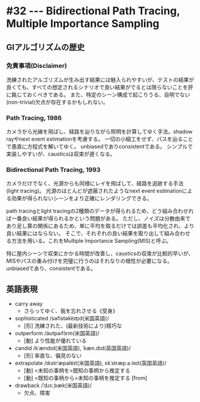 # #32 --- Bidirectional Path Tracing, Multiple Importance Sampling

## GIアルゴリズムの歴史

### 免責事項(Disclaimer)

洗練されたアルゴリズムが生み出す結果には魅入られやすいが、テストの結果が良くても、すべての想定されるシナリオで良い結果がでるとは限らないことを肝に銘じておくべきである。
また、特定のシーン構成で起こりうる、自明でない(non-trivial)欠点が存在するかもしれない。

### Path Tracing, 1986

カメラから光線を飛ばし、経路を辿りながら照明を計算してゆく手法。shadow rayやnext event estimationを考慮する。
一切の小細工をせず、パスを辿ることで愚直に方程式を解いてゆく。
unbiasedでありconsistentである。
シンプルで実装しやすいが、causticsは収束が遅くなる。

### Bidirectional Path Tracing, 1993

カメラだけでなく、光源からも同様にレイを飛ばして、経路を追跡する手法(light tracing)。
光源のほとんどが遮蔽されたようなnext event estimationによる効果が得られないシーンをより正確にレンダリングできる。

path tracingとlight tracingの2種類のデータが得られるため、どう組み合わせれば一番良い結果が得られるかという問題がある。
ただし、ノイズは分散由来であり足し算の関係にあるため、単に平均を取るだけでは誤差も平均化され、より良い結果にはならない。
そこで、それぞれの良い結果を取り出して組み合わせる方法を用いる。これをMultiple Importance Sampling(MIS)と呼ぶ。

特に屋内シーンで収束にかかる時間が改善し、causticsの収束が比較的早いが、MISやパスの重み付けを完璧に行うのはそれなりの根性が必要になる。
unbiasedであり、consistentである。

## 英語表現

- carry away
  - さらってゆく、我を忘れさせる《受身》
- sophisticated /səfístəkèɪṭɪd(米国英語)/
  - [形] 洗練された、(最新技術により)精巧な
- outperform /áʊtpɚfɔ̀rm(米国英語)/
  - [動] より性能が優れている
- candid /kˈændɪd(米国英語), ˈkæn.dɪd(英国英語)/
  - [形] 率直な、偏見のない
- extrapolate /ɪkstrˈæpəlèɪt(米国英語), ɛkˈstræp.ə.leɪt(英国英語)/
  - [動] <未知の事柄を>既知の事柄から推定する
  - [動] <既知の事柄から>未知の事柄を推定する [from]
- drawback /ˈdɹɔːˌbæk(米国英語)/
  - 欠点、障害
